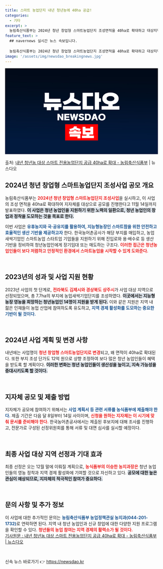 ```yaml
---
title: 스마트 농업단지 내년 청년농에 40ha 공급!
categories:
  - 기타
excerpt: >
  농림축산식품부는 2024년 청년 창업형 스마트농업단지 조성면적을 40ha로 확대하고 대상지역을 공모한다고 4…
feature_text: >
  ## navernews 실시간 뉴스 속보입니다.

  농림축산식품부는 2024년 청년 창업형 스마트농업단지 조성면적을 40ha로 확대하고 대상지역을 공모한다고 4…
image: '/assets/img/newsdao_breakingnews.jpg'
---
```


![뉴스다오 속보](/assets/img/newsdao_breakingnews.jpg)

<p>출처: <a href="https://newsdao.kr/2061" rel="dofollow">내년 청년농 대상 스마트 전용농업단지 공급 40ha로 확대 - 농림축산식품부</a> | 뉴스다오</p>

<h2 data-ke-size="size26">2024년 청년 창업형 스마트농업단지 조성사업 공모 개요</h2>

<p data-ke-size="size16">농림축산식품부는 <b><span style="color: #ee2323;">2024년 청년 창업형 스마트농업단지 조성사업</span></b>을 실시하고, 이 사업의 조성 면적을 40ha로 확대하여 지자체를 대상으로 공모를 진행한다고 11월 14일까지 발표하였다. <b><span style="background-color: #21538527;">이 사업은 청년 농업인을 지원하기 위한 노력의 일환으로, 청년 농업인의 창업과 정착을 도모하는 것을 목표로 한다.</span></b> </p>

<p data-ke-size="size16">이번 사업은 <b><span style="color: #1a5490;">유휴농지와 국·공유지를 활용하여, 지능형농장인 스마트팜을 위한 안전하고 효율적인 생산 기반을 제공하고자</span></b> 한다. 한국농어촌공사가 해당 부지를 매입하고, 농업새싹기업인 스마트농업 스타트업 기업들을 지원하기 위해 진입로와 용·배수로 등 생산 기반을 정비하여 청년농업인에게 장기임대 또는 매도하는 구조다. <b><span style="color: #ee2323;">이러한 접근은 청년농업인들이 보다 저렴하고 안정적인 환경에서 스마트농업을 시작할 수 있게 도와준다.</span></b></p>

<p data-ke-size="size16">&nbsp;</p>

<h2 data-ke-size="size26">2023년의 성과 및 사업 지원 현황</h2>

<p data-ke-size="size16">2023년 사업의 첫 단계로, <b><span style="color: #ee2323;">전라북도 김제시와 경상북도 상주시</span></b>가 사업 대상 지역으로 선정되었으며, 총 7.7ha의 부지에 농업새싹기업단지를 조성하였다. <b><span style="background-color: #21538527;">이곳에서는 지능형농장 영농을 희망하는 청년농업인 14명이 지원을 받게 된다.</span></b> 이와 같은 지원은 지역 내 젊은 인재들이 농업 산업에 참여하도록 유도하고, <b><span style="color: #1a5490;">지역 경제 활성화를 도모하는 중요한 기반이 될 것이다.</span></b></p>

<p data-ke-size="size16">&nbsp;</p>

<h2 data-ke-size="size26">2024년 사업 계획 및 변경 사항</h2>

<p data-ke-size="size16">내년에는 사업명이 <b><span style="color: #ee2323;">청년 창업형 스마트농업단지로 변경</span></b>되고, 왜 면적이 40ha로 확대된다. 또한 부지 조성 단가도 12억 원으로 상향 조정하여 보다 많은 청년 농업인들이 혜택을 받도록 할 계획이다. <b><span style="background-color: #21538527;">이러한 변화는 청년 농업인들이 생산성을 높이고, 지속 가능성을 증대시키도록 할 것이다.</span></b></p>

<p data-ke-size="size16">&nbsp;</p>

<h2 data-ke-size="size26">지자체 공모 및 제출 방법</h2>

<p data-ke-size="size16">지자체가 공모에 참여하기 위해서는 <b><span style="color: #1a5490;">사업 계획서 등 관련 서류를 농식품부에 제출해야 한다.</span></b> 제출 기간은 다음 달 8일부터 14일 사이이며, <b><span style="color: #ee2323;">신청을 원하는 지자체는 이 시기에 맞춰 문서를 준비해야 한다.</span></b> 한국농어촌공사에서는 제출된 후보지에 대해 조사를 진행하고, 전문가로 구성된 선정위원회를 통해 서류 및 대면 심사를 실시할 예정이다.</p>

<p data-ke-size="size16">&nbsp;</p>

<h2 data-ke-size="size26">최종 사업 대상 지역 선정과 기대 효과</h2>

<p data-ke-size="size16">최종 선정은 오는 12월 말에 이뤄질 계획으로, <b><span style="color: #ee2323;">농식품부의 이승한 농지과장은</span></b> 청년 농업인들의 영농 정착과 지역 경제 활성화에 기여할 것으로 자신하고 있다. <b><span style="background-color: #21538527;">공모에 대한 높은 관심이 예상되므로, 지자체의 적극적인 참여가 중요하다.</span></b></p>

<p data-ke-size="size16">&nbsp;</p>

<h2 data-ke-size="size26">문의 사항 및 추가 정보</h2>

<p data-ke-size="size16">이 사업에 대한 추가적인 문의는 <b><span style="color: #1a5490;">농림축산식품부 농업정책관실 농지과(044-201-1732)</span></b>로 연락하면 된다. 지역 내 청년 농업인과 신규 창업에 대한 다양한 지원 프로그램을 확인할 수 있다. <b><span style="color: #ee2323;">청년들의 농업 참여는 지역 경제의 활력소가 될 것이다.</span></b> <br> <a href="https://newsdao.kr/2061"> 기사원문 : 내년 청년농 대상 스마트 전용농업단지 공급 40ha로 확대 - 농림축산식품부 | 뉴스다오 </a></p>

<p data-ke-size="size16">&nbsp;</p> 

신속 뉴스 바로가기 👉 <a href="https://newsdao.kr" rel="dofollow">https://newsdao.kr</a>


